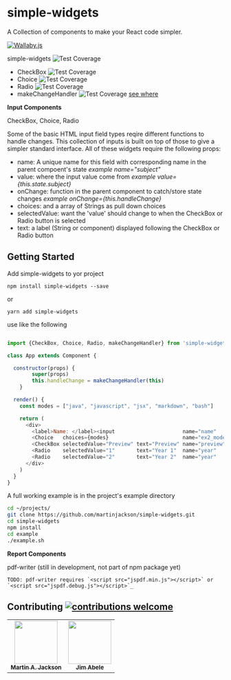 # simple-widgets

A Collection of components to make your React code simpler.

[![Wallaby.js](https://img.shields.io/badge/wallaby.js-configured-green.svg)](https://wallabyjs.com)

simple-widgets ![Test Coverage](https://img.shields.io/badge/Test_Coverage-94.34%25-brightgreen.svg)

- CheckBox ![Test Coverage](https://img.shields.io/badge/Test_Coverage-100%25-brightgreen.svg)
- Choice ![Test Coverage](https://img.shields.io/badge/Test_Coverage-100%25-brightgreen.svg)
- Radio ![Test Coverage](https://img.shields.io/badge/Test_Coverage-100%25-brightgreen.svg)
- makeChangeHandler ![Test Coverage](https://img.shields.io/badge/Test_Coverage-70%25-green.svg)
  [see where](
  http://htmlpreview.github.com/?https://github.com/martinjackson/simple-widgets/blob/master/test/simple-widgets-coverage.html)


__**Input Components**__

CheckBox, Choice, Radio

Some of the basic HTML input field types reqire different functions to handle changes.
This collection of inputs is built on top of those to give a simpler standard interface.
All of these widgets require the following props:

- name: A unique name for this field with corresponding name in the parent compoent's state _example name="subject"_
- value: where the input value come from  _example value={this.state.subject}_
- onChange: function in the parent component to catch/store state changes _example onChange={this.handleChange}_
- choices: and a array of Strings as pull down choices
- selectedValue: want the 'value' should change to when the CheckBox or Radio button is selected
- text: a label (String or component) displayed following the CheckBox or Radio button

## Getting Started

Add simple-widgets to yor project

```
npm install simple-widgets --save
```
or
```
yarn add simple-widgets 
```

use like the following

```javascript

import {CheckBox, Choice, Radio, makeChangeHandler} from 'simple-widgets'

class App extends Component {

  constructor(props) {
        super(props)
        this.handleChange = makeChangeHandler(this)
    }

  render() {
    const modes = ["java", "javascript", "jsx", "markdown", "bash"]

    return (
      <div>
        <label>Name: </label><input                      name="name"     value={this.state.name}     onChange={this.handleChange} />
        <Choice   choices={modes}                        name="ex2_mode" value={this.state.ex2_mode} onChange={this.handleChange} />
        <CheckBox selectedValue="Preview" text="Preview" name="preview"  value={this.state.preview}  onChange={this.handleChange} />
        <Radio    selectedValue="1"       text="Year 1"  name="year"     value={this.state.year}     onChange={this.handleChange} />
        <Radio    selectedValue="2"       text="Year 2"  name="year"     value={this.state.year}     onChange={this.handleChange} />
      </div>
    )
  }
}
```

A full working example is in the project's example directory
```bash
cd ~/projects/
git clone https://github.com/martinjackson/simple-widgets.git
cd simple-widgets
npm install
cd example
./example.sh
```

__**Report Components**__

pdf-writer (still in development, not part of npm package yet)

    TODO: pdf-writer requires `<script src="jspdf.min.js"></script>` or `<script src="jspdf.debug.js"></script>`_

## Contributing [![contributions welcome](https://img.shields.io/badge/contributions-welcome-brightgreen.svg?style=flat)](https://github.com/martinjackson/simple-widgets/issues)
<table>
<tbody>
<tr>
<td align="center">
<a href="https://streamof.info"><img src="https://avatars0.githubusercontent.com/u/7481?s=460&v=4" width="100px;"/><br /><sub><b>Martin A. Jackson</b></sub></a>
</td>
<td align="center">
<a href="http://google.com?JimAbele"><img src="https://avatars0.githubusercontent.com/u/0?s=460&v=4" width="100px;"/><br /><sub><b>Jim Abele</b></sub></a>
</td>
</tbody>
</table>
